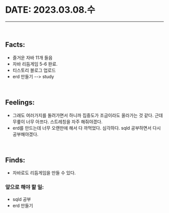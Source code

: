 # DATE: 2023.03.08.수
<hr>
<br>

## Facts: 
- 즐거운 자바 11개 들음
- 자바 리듬게임 5-6 완료.
- 티스토리 블로그 업로드
- erd 만들기 --> study
<br>

## Feelings: 
- 그래도 여러가지를 돌려가면서 하니까 집중도가 조금이라도 올라가는 것 같다. 근데 무릎이 너무 아프다. 스트레칭을 자주 해줘야겠다. 
-  erd를 만드는데 너무 오랜만에 해서 다 까먹었다. 심각하다. sqld 공부하면서 다시 공부해야겠다.

<br>

## Finds: 
- 자바로도 리듬게임을 만들 수 있다.


### 앞으로 해야 할 일: 
- sqld 공부
- erd 만들기
